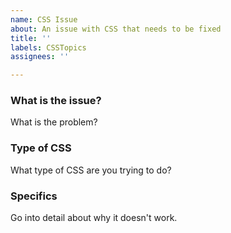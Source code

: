 ```yaml
---
name: CSS Issue
about: An issue with CSS that needs to be fixed
title: ''
labels: CSSTopics
assignees: ''

---
```


### What is the issue?
What is the problem?

### Type of CSS
What type of CSS are you trying to do?

### Specifics
Go into detail about why it doesn't work.
